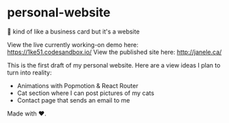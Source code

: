 # personal-website
:cherry_blossom: kind of like a business card but it's a website

View the live currently working-on demo here: https://1ke51.codesandbox.io/
View the published site here: http://janele.ca/

This is the first draft of my personal website. Here are a view ideas I plan to turn into reality: 
- Animations with Popmotion & React Router 
- Cat section where I can post pictures of my cats
- Contact page that sends an email to me

Made with :heart:.

